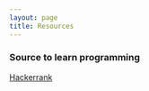 ```yaml
---
layout: page
title: Resources 
---
```

### Source to learn programming

[Hackerrank](https://www.hackerrank.com)

[Sololearn]:(https://www.sololearn.com)

[Codecademy]:(https://www.codecademy.com/)

[Khancademy]:(https://www.khanacademy.org/)

[Coursera]:(https://www.coursera.org/)

[Edx]:(https://www.edx.org/)

[Udemy]:(https://www.udemy.com/)

[PracticePython]:(https://practicepython.org)








